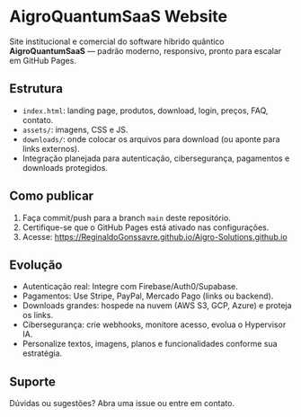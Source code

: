 # AigroQuantumSaaS Website

Site institucional e comercial do software híbrido quântico **AigroQuantumSaaS** — padrão moderno, responsivo, pronto para escalar em GitHub Pages.

## Estrutura

- `index.html`: landing page, produtos, download, login, preços, FAQ, contato.
- `assets/`: imagens, CSS e JS.
- `downloads/`: onde colocar os arquivos para download (ou aponte para links externos).
- Integração planejada para autenticação, cibersegurança, pagamentos e downloads protegidos.

## Como publicar
1. Faça commit/push para a branch `main` deste repositório.
2. Certifique-se que o GitHub Pages está ativado nas configurações.
3. Acesse: https://ReginaldoGonssavre.github.io/Aigro-Solutions.github.io

## Evolução
- Autenticação real: Integre com Firebase/Auth0/Supabase.
- Pagamentos: Use Stripe, PayPal, Mercado Pago (links ou backend).
- Downloads grandes: hospede na nuvem (AWS S3, GCP, Azure) e proteja os links.
- Cibersegurança: crie webhooks, monitore acesso, evolua o Hypervisor IA.
- Personalize textos, imagens, planos e funcionalidades conforme sua estratégia.

## Suporte
Dúvidas ou sugestões? Abra uma issue ou entre em contato.